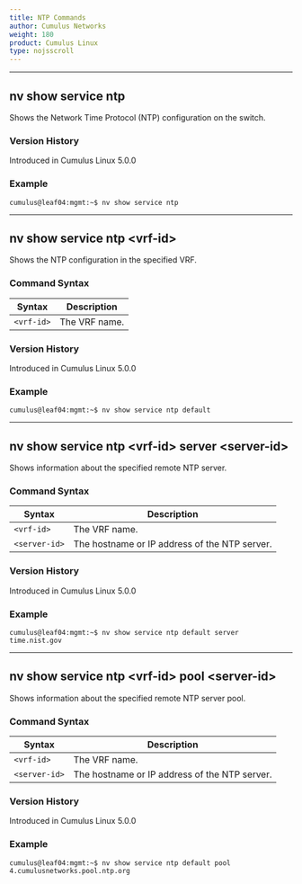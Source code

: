 ```yaml
---
title: NTP Commands
author: Cumulus Networks
weight: 180
product: Cumulus Linux
type: nojsscroll
---
```

- - -

## nv show service ntp

Shows the Network Time Protocol (NTP) configuration on the switch.

### Version History

Introduced in Cumulus Linux 5.0.0

### Example

```
cumulus@leaf04:mgmt:~$ nv show service ntp
```

- - -

## nv show service ntp \<vrf-id\>

Shows the NTP configuration in the specified VRF.

### Command Syntax

| Syntax |  Description   |
| --------- | -------------- |
| `<vrf-id>` |  The VRF name.|

### Version History

Introduced in Cumulus Linux 5.0.0

### Example

```
cumulus@leaf04:mgmt:~$ nv show service ntp default
```

- - -

## nv show service ntp \<vrf-id\> server \<server-id\>

Shows information about the specified remote NTP server.

### Command Syntax

| Syntax |  Description   |
| --------- | -------------- |
| `<vrf-id>` | The VRF name. |
| `<server-id>` | The hostname or IP address of the NTP server. |

### Version History

Introduced in Cumulus Linux 5.0.0

### Example

```
cumulus@leaf04:mgmt:~$ nv show service ntp default server time.nist.gov
```

- - -

## nv show service ntp \<vrf-id\> pool \<server-id\>

Shows information about the specified remote NTP server pool.

### Command Syntax

| Syntax |  Description   |
| --------- | -------------- |
| `<vrf-id>` | The VRF name. |
| `<server-id>` | The hostname or IP address of the NTP server. |

### Version History

Introduced in Cumulus Linux 5.0.0

### Example

```
cumulus@leaf04:mgmt:~$ nv show service ntp default pool 4.cumulusnetworks.pool.ntp.org
```
